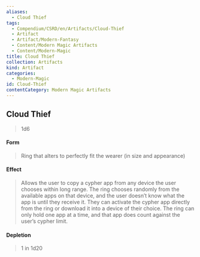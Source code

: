 ```yaml
---
aliases:
  - Cloud Thief
tags:
  - Compendium/CSRD/en/Artifacts/Cloud-Thief
  - Artifact
  - Artifact/Modern-Fantasy
  - Content/Modern Magic Artifacts
  - Content/Modern-Magic
title: Cloud Thief
collection: Artifacts
kind: Artifact
categories:
  - Modern-Magic
id: Cloud-Thief
contentCategory: Modern Magic Artifacts
---
```

## Cloud Thief  
>1d6  
#### Form  
> Ring that alters to perfectly fit the wearer (in size and appearance)   
  
#### Effect  
> Allows the user to copy a cypher app from any device the user chooses within long range. The ring chooses randomly from the available apps on that device, and the user doesn’t know what the app is until they receive it. They can activate the cypher app directly from the ring or download it into a device of their choice. The ring can only hold one app at a time, and that app does count against the user’s cypher limit.   
#### Depletion   
>1 in 1d20   
  
